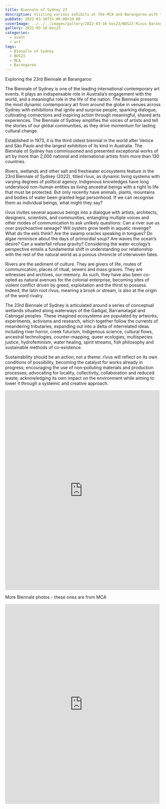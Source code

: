 ```yaml
---
title: Biennale of Sydney 23
description: Visiting various exhibits at the MCA and Barangaroo with the family
pubDate: 2022-03-16T15:00:00+10:00
coverImage: ../../../images/gallery/2022-03-16-bos23/BOS23 Rivus Barangaroo.jpeg
gallery: 2022-03-16-bos23
categories:
  - event
  - art
tags:
  - Bienalle of Sydney
  - BOS23
  - MCA
  - Barangaroo
---
```


Exploring the 23rd Biennale at Barangaroo

The Biennale of Sydney is one of the leading international contemporary art events. It plays an indispensable role in Australia’s engagement with the world, and a meaningful role in the life of the nation. The Biennale presents the most dynamic contemporary art from around the globe in venues across Sydney with exhibitions that ignite and surprise people, sparking dialogue, cultivating connections and inspiring action through meaningful, shared arts experiences. The Biennale of Sydney amplifies the voices of artists and tell the stories of our global communities, as they drive momentum for lasting cultural change.

Established in 1973, it is the third oldest biennial in the world after Venice and São Paulo and the largest exhibition of its kind in Australia. The Biennale of Sydney has commissioned and presented exceptional works of art by more than 2,000 national and international artists from more than 130 countries.

Rivers, wetlands and other salt and freshwater ecosystems feature in the 23rd Biennale of Sydney (2022), titled rīvus, as dynamic living systems with varying degrees of political agency. Indigenous knowledges have long understood non-human entities as living ancestral beings with a right to life that must be protected. But only recently have animals, plants, mountains and bodies of water been granted legal personhood. If we can recognise them as individual beings, what might they say?

rīvus invites several aqueous beings into a dialogue with artists, architects, designers, scientists, and communities, entangling multiple voices and other modes of communication to ask unlikely questions: Can a river sue us over psychoactive sewage? Will oysters grow teeth in aquatic revenge? What do the eels think? Are the swamp oracles speaking in tongues? Do algae reminisce about the days of primordial soup? Are waves the ocean’s desire? Can a waterfall refuse gravity? Considering the water ecology’s perspective entails a fundamental shift in understanding our relationship with the rest of the natural world as a porous chronicle of interwoven fates.

Rivers are the sediment of culture. They are givers of life, routes of communication, places of ritual, sewers and mass graves. They are witnesses and archives, our memory. As such, they have also been co-opted as natural avenues for the colonial enterprise, becoming sites of violent conflict driven by greed, exploitation and the thirst to possess. Indeed, the latin root rīvus, meaning a brook or stream, is also at the origin of the word rivalry.

The 23rd Biennale of Sydney is articulated around a series of conceptual wetlands situated along waterways of the Gadigal, Barramatagal and Cabrogal peoples. These imagined ecosystems are populated by artworks, experiments, activisms and research, which together follow the currents of meandering tributaries, expanding out into a delta of interrelated ideas including river horror, creek futurism, Indigenous science, cultural flows, ancestral technologies, counter-mapping, queer ecologies, multispecies justice, hydrofeminism, water healing, spirit streams, fish philosophy and sustainable methods of co-existence.

Sustainability should be an action, not a theme. rīvus will reflect on its own conditions of possibility, becoming the catalyst for works already in progress; encouraging the use of non-polluting materials and production processes; advocating for locality, collectivity, collaboration and reduced waste; acknowledging its own impact on the environment while aiming to lower it through a systemic and creative approach.

<iframe src="https://www.facebook.com/plugins/post.php?href=https%3A%2F%2Fwww.facebook.com%2Fchris1.tham%2Fposts%2Fpfbid0jG1eYhBUQGcvGEvd7uHRtJYoDkLecQvub6fNkuZCGqiuZeTKs9dHFs7SJj3shZDpl&show_text=true&width=500" width="500" height="645" style="border:none;overflow:hidden" scrolling="no" frameborder="0" allowfullscreen="true" allow="autoplay; clipboard-write; encrypted-media; picture-in-picture; web-share"></iframe>

More Biennale photos - these ones are from MCA

<iframe src="https://www.facebook.com/plugins/post.php?href=https%3A%2F%2Fwww.facebook.com%2Fchris1.tham%2Fposts%2Fpfbid024mkpYwVw6XM7VpxSjUs3SZYha3bKXHSf62tVADjxUXjcmXSoRWw9QYQudK51gDyfl&show_text=true&width=500" width="500" height="645" style="border:none;overflow:hidden" scrolling="no" frameborder="0" allowfullscreen="true" allow="autoplay; clipboard-write; encrypted-media; picture-in-picture; web-share"></iframe>
